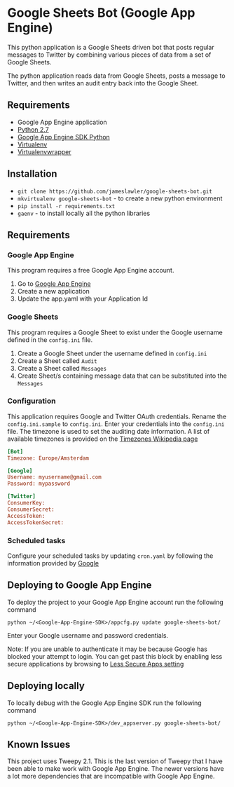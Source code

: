 # Google Sheets Bot (Google App Engine)

This python application is a Google Sheets driven bot that posts
regular messages to Twitter by combining various pieces of data from a
set of Google Sheets.

The python application reads data from Google Sheets, posts a message
to Twitter, and then writes an audit entry back into the Google Sheet.

## Requirements

* Google App Engine application
* [Python 2.7](https://www.python.org/)
* [Google App Engine SDK Python](https://cloud.google.com/appengine/downloads)
* [Virtualenv](https://virtualenv.pypa.io/en/latest/installation.html)
* [Virtualenvwrapper](https://virtualenvwrapper.readthedocs.org/en/latest/install.html)

## Installation

* `git clone https://github.com/jameslawler/google-sheets-bot.git`
* `mkvirtualenv google-sheets-bot` - to create a new python environment
* `pip install -r requirements.txt`
* `gaenv` - to install locally all the python libraries

## Requirements
### Google App Engine

This program requires a free Google App Engine account.

1. Go to [Google App Engine](https://appengine.google.com/)
2. Create a new application
3. Update the app.yaml with your Application Id

### Google Sheets

This program requires a Google Sheet to exist under the Google username
defined in the `config.ini` file. 

1. Create a Google Sheet under the username defined in `config.ini`
2. Create a Sheet called `Audit`
3. Create a Sheet called `Messages`
4. Create Sheet/s containing message data that can be substituted into the `Messages`

### Configuration

This application requires Google and Twitter OAuth credentials. Rename the `config.ini.sample`
to `config.ini`. Enter your credentials into the `config.ini` file. The timezone is used to
set the auditing date information. A list of available timezones is provided on the 
[Timezones Wikipedia page](http://en.wikipedia.org/wiki/List_of_tz_database_time_zones) 

```ini
[Bot]
Timezone: Europe/Amsterdam

[Google]
Username: myusername@gmail.com
Password: mypassword

[Twitter]
ConsumerKey: 
ConsumerSecret: 
AccessToken: 
AccessTokenSecret: 
```

### Scheduled tasks

Configure your scheduled tasks by updating `cron.yaml` by following the
information provided by [Google](https://cloud.google.com/appengine/docs/python/config/cron#Python_app_yaml_The_schedule_format)

## Deploying to Google App Engine

To deploy the project to your Google App Engine account run the following command

`python ~/<Google-App-Engine-SDK>/appcfg.py update google-sheets-bot/`

Enter your Google username and password credentials.

Note: If you are unable to authenticate it may be because Google has blocked your
attempt to login. You can get past this block by enabling less secure applications
by browsing to [Less Secure Apps setting](https://www.google.com/settings/security/lesssecureapps)

## Deploying locally

To locally debug with the Google App Engine SDK run the following command

`python ~/<Google-App-Engine-SDK>/dev_appserver.py google-sheets-bot/`

## Known Issues

This project uses Tweepy 2.1. This is the last version of Tweepy that I have
been able to make work with Google App Engine. The newer versions have a lot
more dependencies that are incompatible with Google App Engine.
